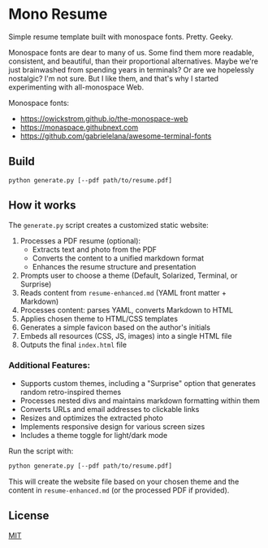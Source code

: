 # Mono Resume

Simple resume template built with monospace fonts. Pretty. Geeky.

Monospace fonts are dear to many of us. Some find them more readable, consistent, and beautiful, than their proportional alternatives. Maybe we're just brainwashed from spending years in terminals? Or are we hopelessly nostalgic? I'm not sure. But I like them, and that's why I started experimenting with all-monospace Web.

Monospace fonts:
- https://owickstrom.github.io/the-monospace-web
- https://monaspace.githubnext.com
- https://github.com/gabrielelana/awesome-terminal-fonts

## Build

```
python generate.py [--pdf path/to/resume.pdf]
```

## How it works

The `generate.py` script creates a customized static website:

1. Processes a PDF resume (optional):
   - Extracts text and photo from the PDF
   - Converts the content to a unified markdown format
   - Enhances the resume structure and presentation
2. Prompts user to choose a theme (Default, Solarized, Terminal, or Surprise)
3. Reads content from `resume-enhanced.md` (YAML front matter + Markdown)
4. Processes content: parses YAML, converts Markdown to HTML
5. Applies chosen theme to HTML/CSS templates
6. Generates a simple favicon based on the author's initials
7. Embeds all resources (CSS, JS, images) into a single HTML file
8. Outputs the final `index.html` file

### Additional Features:
- Supports custom themes, including a "Surprise" option that generates random retro-inspired themes
- Processes nested divs and maintains markdown formatting within them
- Converts URLs and email addresses to clickable links
- Resizes and optimizes the extracted photo
- Implements responsive design for various screen sizes
- Includes a theme toggle for light/dark mode

Run the script with:

```bash
python generate.py [--pdf path/to/resume.pdf]
```

This will create the website file based on your chosen theme and the content in `resume-enhanced.md` (or the processed PDF if provided).

## License

[MIT](LICENSE.md)